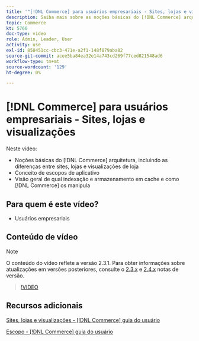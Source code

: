```yaml
---
title: '"[!DNL Commerce] para usuários empresariais - Sites, lojas e visualizações"'
description: Saiba mais sobre as noções básicas do [!DNL Commerce] arquitetura, incluindo as diferenças entre sites, lojas, visualizações de loja e escopos de aplicativo. Entender indexação e armazenamento em cache.
topic: Commerce
kt: 5760
doc-type: video
role: Admin, Leader, User
activity: use
exl-id: 858451cc-cbc3-471e-a2f1-148f879aba82
source-git-commit: acee5ba84ea32e14a743cd269f77ced821548ad6
workflow-type: tm+mt
source-wordcount: '129'
ht-degree: 0%

---
```


# [!DNL Commerce] para usuários empresariais - Sites, lojas e visualizações

Neste vídeo:

- Noções básicas do [!DNL Commerce] arquitetura, incluindo as diferenças entre sites, lojas e visualizações de loja
- Conceito de escopos de aplicativo
- Visão geral de qual indexação e armazenamento em cache e como [!DNL Commerce] os manipula

## Para quem é este vídeo?

- Usuários empresariais

## Conteúdo de vídeo

>[!NOTE]
>
>O conteúdo do vídeo reflete a versão 2.3.1. Para obter informações sobre atualizações em versões posteriores, consulte o [ 2.3.x](https://devdocs.magento.com/guides/v2.3/release-notes/bk-release-notes.html) e [2.4.x](https://devdocs.magento.com/guides/v2.4/release-notes/bk-release-notes.html) notas de versão.

>[!VIDEO](https://video.tv.adobe.com/v/35945?quality=12&learn=on)

## Recursos adicionais

[Sites, lojas e visualizações - [!DNL Commerce] guia do usuário](https://docs.magento.com/user-guide/stores/websites-stores-views.html)

[Escopo - [!DNL Commerce] guia do usuário](https://docs.magento.com/user-guide/configuration/scope.html)
